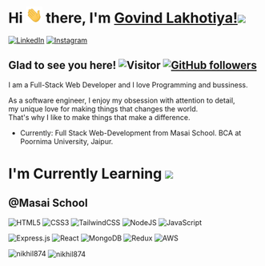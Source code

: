 # Hi <img src="https://raw.githubusercontent.com/ABSphreak/ABSphreak/master/gifs/Hi.gif" width="33"> there, I'm <span style="color: #447ED5">[Govind Lakhotiya!](govindlakhotiya.netlify.app)</span><img src="https://camo.githubusercontent.com/d3359cb00ab0b5ed8f2e1fe3fceb4fbaf3b614340f8c0db99c17b9f50b351770/68747470733a2f2f656d6f6a69732e736c61636b6d6f6a69732e636f6d2f656d6f6a69732f696d616765732f313533313834393433302f343234362f626c6f622d73756e676c61737365732e6769663f31353331383439343330" width="33">

[![LinkedIn](https://img.shields.io/badge/LinkedIn-0077B5?style=for-the-badge&logo=linkedin&logoColor=white)](https://www.linkedin.com/in/govind-lakhotiya-531a2214a/)  [![Instagram](https://img.shields.io/badge/Instagram-E4405F?style=for-the-badge&logo=instagram&logoColor=white)](https://www.instagram.com/govind_lakhotiya/) 


## Glad to see you here! ![Visitor](https://visitor-badge.laobi.icu/badge?page_id=Govindlakhotiya.Clone-Zoomcar) [![GitHub followers](https://img.shields.io/github/followers/aadityaneve.svg?style=social&label=Follow&maxAge=2592000)](https://github.com/Govindlakhotiya?tab=followers)

I am a Full-Stack Web Developer and I love Programming and bussiness.

As a software engineer, I enjoy my obsession with attention to detail, <br />my unique love for making things that changes the world.
<br />That's why I like to make things that make a difference.

- Currently: Full Stack Web-Development from Masai School.
              BCA at Poornima University, Jaipur.

# I'm Currently Learning <img src="https://camo.githubusercontent.com/beb64ff21c883e318e4f5db5231c2ba4175705bea1c9249e82a41ab375db4f75/68747470733a2f2f6d65646961322e67697068792e636f6d2f6d656469612f51737347456d706b79454f684243623765312f67697068792e6769663f6369643d656366303565343761306e336769316266716e74716d6f62386739616964316f796a327772336473336d67373030626c267269643d67697068792e676966" width="33"/>

## @Masai School

![HTML5](https://img.shields.io/badge/html5-%23E34F26.svg?style=for-the-badge&logo=html5&logoColor=white) ![CSS3](https://img.shields.io/badge/css3-%231572B6.svg?style=for-the-badge&logo=css3&logoColor=white) ![TailwindCSS](https://img.shields.io/badge/tailwindcss-%2338B2AC.svg?style=for-the-badge&logo=tailwind-css&logoColor=white) ![NodeJS](https://img.shields.io/badge/node.js-6DA55F?style=for-the-badge&logo=node.js&logoColor=white) ![JavaScript](https://img.shields.io/badge/javascript-%23323330.svg?style=for-the-badge&logo=javascript&logoColor=%23F7DF1E)

![Express.js](https://img.shields.io/badge/express.js-%23404d59.svg?style=for-the-badge&logo=express&logoColor=%2361DAFB) ![React](https://img.shields.io/badge/react-%2320232a.svg?style=for-the-badge&logo=react&logoColor=%2361DAFB) ![MongoDB](https://img.shields.io/badge/MongoDB-%234ea94b.svg?style=for-the-badge&logo=mongodb&logoColor=white) ![Redux](https://img.shields.io/badge/redux-%23593d88.svg?style=for-the-badge&logo=redux&logoColor=white) ![AWS](https://img.shields.io/badge/AWS-%23FF9900.svg?style=for-the-badge&logo=amazon-aws&logoColor=white)


<p><img align="left" src="https://github-readme-stats.vercel.app/api/top-langs?username=Govindlakhotiya&show_icons=true&locale=en&layout=compact" alt="nikhil874" /></p>

<p>&nbsp;<img align="center" src="https://github-readme-stats.vercel.app/api?username=Govindlakhotiya&show_icons=true&locale=en" alt="nikhil874" /></p>
